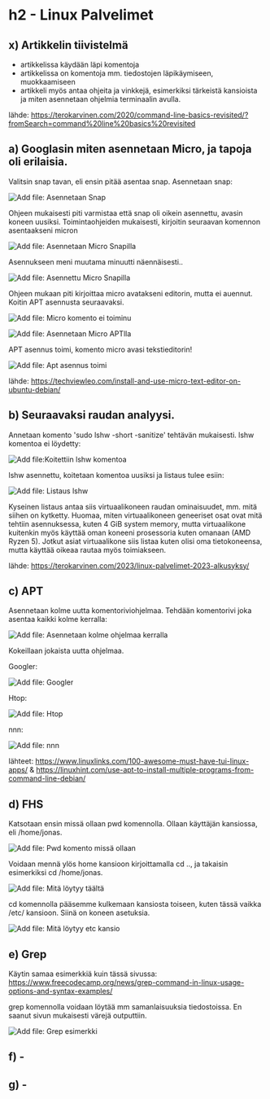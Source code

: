 # h2 - Linux Palvelimet

## x) Artikkelin tiivistelmä

- artikkelissa käydään läpi komentoja
- artikkelissa on komentoja mm. tiedostojen läpikäymiseen, muokkaamiseen
- artikkeli myös antaa ohjeita ja vinkkejä, esimerkiksi  tärkeistä kansioista ja miten asennetaan ohjelmia terminaalin avulla.

lähde: https://terokarvinen.com/2020/command-line-basics-revisited/?fromSearch=command%20line%20basics%20revisited

## a) Googlasin miten asennetaan Micro, ja tapoja oli erilaisia.

Valitsin snap tavan, eli ensin pitää asentaa snap.
Asennetaan snap:

 ![Add file: Asennetaan Snap](asennetaansnap.png)
 
Ohjeen mukaisesti piti varmistaa että snap oli oikein asennettu, avasin koneen uusiksi.
Toimintaohjeiden mukaisesti, kirjoitin seuraavan komennon asentaakseni micron

 ![Add file: Asennetaan Micro Snapilla](asennetaanmicrosnapilla.png)

Asennukseen meni muutama minuutti näennäisesti..

![Add file: Asennettu Micro Snapilla](asennettumicrosnapilla.png)

Ohjeen mukaan piti kirjoittaa micro avatakseni editorin, mutta ei auennut. Koitin APT asennusta seuraavaksi.

![Add file: Micro komento ei toiminu](microkomentoeitoiminu.png)

![Add file: Asennetaan Micro APTlla](asennetaanmicrosaptlla.png)

APT asennus toimi, komento micro avasi tekstieditorin!

![Add file: Apt asennus toimi](aptasennustoimi.png)

lähde: https://techviewleo.com/install-and-use-micro-text-editor-on-ubuntu-debian/

## b) Seuraavaksi raudan analyysi. 
Annetaan komento 'sudo lshw -short -sanitize' tehtävän mukaisesti.
lshw komentoa ei löydetty:

![Add file:Koitettiin lshw komentoa](koitettiinlshwkomentoa.png)

lshw asennettu, koitetaan komentoa uusiksi ja listaus tulee esiin:

![Add file: Listaus lshw](listauslshw.png)

Kyseinen listaus antaa siis virtuaalikoneen raudan ominaisuudet, mm. mitä siihen on kytketty.
Huomaa, miten virtuaalikoneen geneeriset osat ovat mitä tehtiin asennuksessa, kuten 4 GiB system memory, mutta virtuaalikone kuitenkin myös käyttää oman koneeni prosessoria kuten omanaan (AMD Ryzen 5). 
Jotkut asiat virtuaalikone siis listaa kuten olisi oma tietokoneensa, mutta käyttää oikeaa rautaa myös toimiakseen.

lähde: https://terokarvinen.com/2023/linux-palvelimet-2023-alkusyksy/

## c) APT
Asennetaan kolme uutta komentoriviohjelmaa. Tehdään komentorivi joka asentaa kaikki kolme kerralla:

![Add file: Asennetaan kolme ohjelmaa kerralla](asennetaankolmejuttuakerralla.png)

Kokeillaan jokaista uutta ohjelmaa. 

Googler:

![Add file: Googler](googler.png)

Htop:

![Add file: Htop](Htop.png)

nnn:

![Add file: nnn](nnn.png)

lähteet: https://www.linuxlinks.com/100-awesome-must-have-tui-linux-apps/ & https://linuxhint.com/use-apt-to-install-multiple-programs-from-command-line-debian/

## d) FHS
Katsotaan ensin missä ollaan pwd komennolla. Ollaan käyttäjän kansiossa, eli /home/jonas.

![Add file: Pwd komento missä ollaan](pwdkomentomissaollaan.png)

Voidaan mennä ylös home kansioon kirjoittamalla cd .., ja takaisin esimerkiksi cd /home/jonas.

![Add file: Mitä löytyy täältä](mitaloytyytaalta.png)

cd komennolla pääsemme kulkemaan kansiosta toiseen, kuten tässä vaikka /etc/ kansioon. Siinä on koneen asetuksia.

![Add file: Mitä löytyy etc kansio](mitaloytyyetckansio.png)

## e) Grep 
Käytin samaa esimerkkiä kuin tässä sivussa: https://www.freecodecamp.org/news/grep-command-in-linux-usage-options-and-syntax-examples/

grep komennolla voidaan löytää mm samanlaisuuksia tiedostoissa. 
En saanut sivun mukaisesti värejä outputtiin. 

![Add file: Grep esimerkki](grepesimerkki.png)

## f) - 

## g) - 

